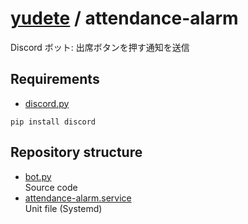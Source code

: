 # [yudete](https://github.com/yudete) / attendance-alarm
Discord ボット: 出席ボタンを押す通知を送信

## Requirements
* [discord.py](https://discordpy.readthedocs.io/ja/latest/)
```
pip install discord
```

## Repository structure
* [bot.py](https://github.com/yudete/attendance-alarm/blob/main/bot.py)  
Source code
* [attendance-alarm.service](https://github.com/yudete/attendance-alarm/blob/main/attendance-alarm.service)  
Unit file (Systemd)